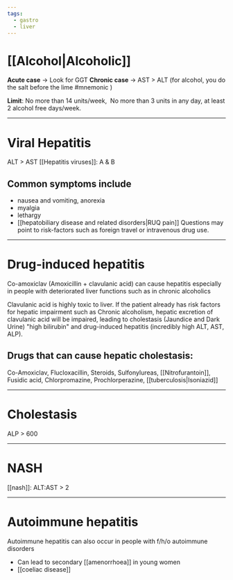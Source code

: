```yaml
---
tags:
  - gastro
  - liver
---
```

# [[Alcohol|Alcoholic]]
**Acute case** -> Look for GGT 
**Chronic case** -> AST > ALT (for alcohol, you do the salt before the lime #mnemonic )

**Limit**: No more than 14 units/week,  No more than 3 units in any day, at least 2 alcohol free days/week. 

---
# Viral Hepatitis
ALT > AST
[[Hepatitis viruses]]: A & B
## Common symptoms include 
- nausea and vomiting, anorexia 
- myalgia 
- lethargy 
- [[hepatobiliary disease and related disorders|RUQ pain]] 
Questions may point to risk-factors such as foreign travel or intravenous drug use. 

---
# Drug-induced hepatitis
Co-amoxiclav (Amoxicillin + clavulanic acid) can cause hepatitis especially in people with deteriorated liver functions such as in chronic alcoholics

Clavulanic acid is highly toxic to liver. If the patient already has risk factors for hepatic impairment such as Chronic alcoholism, hepatic excretion of clavulanic acid will be impaired, leading to cholestasis (Jaundice and Dark Urine) "high bilirubin" and drug-induced hepatitis (incredibly high ALT, AST, ALP).

## Drugs that can cause hepatic cholestasis:
Co-Amoxiclav, Flucloxacillin, Steroids, Sulfonylureas, [[Nitrofurantoin]], Fusidic acid, Chlorpromazine, Prochlorperazine, [[tuberculosis|Isoniazid]]

---
# Cholestasis
ALP > 600

---
# NASH
[[nash]]: ALT:AST > 2

---
# Autoimmune hepatitis
Autoimmune hepatitis can also occur in people with f/h/o autoimmune disorders
- Can lead to secondary [[amenorrhoea]] in young women
- [[coeliac disease]]